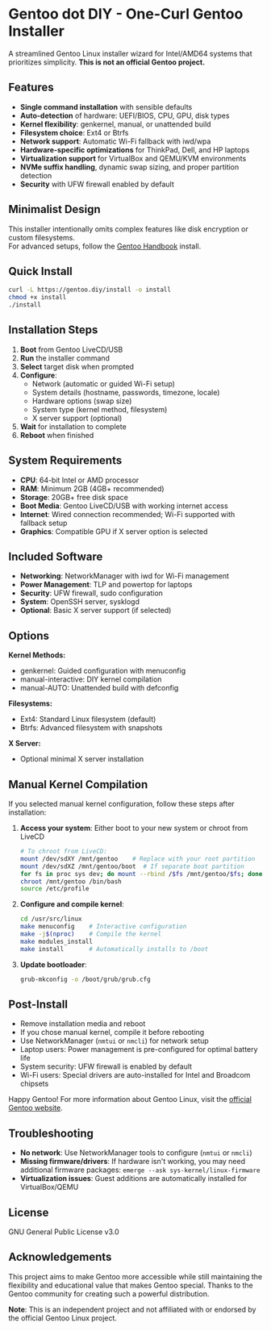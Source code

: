 # Gentoo dot DIY - One-Curl Gentoo Installer

A streamlined Gentoo Linux installer wizard for Intel/AMD64 systems that prioritizes simplicity. **This is not an official Gentoo project.**

## Features

- **Single command installation** with sensible defaults
- **Auto-detection** of hardware: UEFI/BIOS, CPU, GPU, disk types
- **Kernel flexibility**: genkernel, manual, or unattended build
- **Filesystem choice**: Ext4 or Btrfs
- **Network support**: Automatic Wi-Fi fallback with iwd/wpa
- **Hardware-specific optimizations** for ThinkPad, Dell, and HP laptops
- **Virtualization support** for VirtualBox and QEMU/KVM environments
- **NVMe suffix handling**, dynamic swap sizing, and proper partition detection
- **Security** with UFW firewall enabled by default

## Minimalist Design  
This installer intentionally omits complex features like disk encryption or custom filesystems.  
For advanced setups, follow the [Gentoo Handbook](https://wiki.gentoo.org/wiki/Handbook:AMD64) install.

## Quick Install

```bash
curl -L https://gentoo.diy/install -o install
chmod +x install
./install
```

## Installation Steps

1. **Boot** from Gentoo LiveCD/USB
2. **Run** the installer command
3. **Select** target disk when prompted
4. **Configure**:
   - Network (automatic or guided Wi-Fi setup)
   - System details (hostname, passwords, timezone, locale)
   - Hardware options (swap size)
   - System type (kernel method, filesystem)
   - X server support (optional)
5. **Wait** for installation to complete
6. **Reboot** when finished

## System Requirements

- **CPU**: 64-bit Intel or AMD processor
- **RAM**: Minimum 2GB (4GB+ recommended)
- **Storage**: 20GB+ free disk space
- **Boot Media**: Gentoo LiveCD/USB with working internet access
- **Internet**: Wired connection recommended; Wi-Fi supported with fallback setup
- **Graphics**: Compatible GPU if X server option is selected

## Included Software

- **Networking**: NetworkManager with iwd for Wi-Fi management
- **Power Management**: TLP and powertop for laptops
- **Security**: UFW firewall, sudo configuration
- **System**: OpenSSH server, sysklogd
- **Optional**: Basic X server support (if selected)

## Options

**Kernel Methods:**
- genkernel: Guided configuration with menuconfig
- manual-interactive: DIY kernel compilation
- manual-AUTO: Unattended build with defconfig

**Filesystems:**
- Ext4: Standard Linux filesystem (default)
- Btrfs: Advanced filesystem with snapshots

**X Server:**
- Optional minimal X server installation

## Manual Kernel Compilation

If you selected manual kernel configuration, follow these steps after installation:

1. **Access your system**: Either boot to your new system or chroot from LiveCD
   ```bash
   # To chroot from LiveCD:
   mount /dev/sdXY /mnt/gentoo    # Replace with your root partition
   mount /dev/sdXZ /mnt/gentoo/boot  # If separate boot partition
   for fs in proc sys dev; do mount --rbind /$fs /mnt/gentoo/$fs; done
   chroot /mnt/gentoo /bin/bash
   source /etc/profile
   ```

2. **Configure and compile kernel**:
   ```bash
   cd /usr/src/linux
   make menuconfig    # Interactive configuration
   make -j$(nproc)    # Compile the kernel
   make modules_install
   make install       # Automatically installs to /boot
   ```

3. **Update bootloader**:
   ```bash
   grub-mkconfig -o /boot/grub/grub.cfg
   ```

## Post-Install

- Remove installation media and reboot
- If you chose manual kernel, compile it before rebooting
- Use NetworkManager (`nmtui` or `nmcli`) for network setup
- Laptop users: Power management is pre-configured for optimal battery life
- System security: UFW firewall is enabled by default
- Wi-Fi users: Special drivers are auto-installed for Intel and Broadcom chipsets

Happy Gentoo! For more information about Gentoo Linux, visit the [official Gentoo website](https://www.gentoo.org/).

## Troubleshooting

- **No network**: Use NetworkManager tools to configure (`nmtui` or `nmcli`)
- **Missing firmware/drivers**: If hardware isn't working, you may need additional firmware packages: `emerge --ask sys-kernel/linux-firmware`
- **Virtualization issues**: Guest additions are automatically installed for VirtualBox/QEMU

## License

GNU General Public License v3.0

## Acknowledgements

This project aims to make Gentoo more accessible while still maintaining the flexibility and educational value that makes Gentoo special. Thanks to the Gentoo community for creating such a powerful distribution.

**Note**: This is an independent project and not affiliated with or endorsed by the official Gentoo Linux project.
